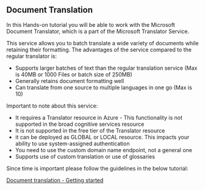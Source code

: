 ## Document Translation

In this Hands-on tutorial you will be able to work with the Microsoft Document Translator, which is a part of the Microsoft Translator Service. 

This service allows you to batch translate a wide variety of documents while retaining their formatting. The advantages of the service compared to the regular translator is: 
- Supports larger batches of text than the regular translation service (Max is 40MB or 1000 Files or batch size of 250MB)
- Generally retains document formatting well
- Can translate from one source to multiple languages in one go (Max is 10)

Important to note about this service:
- It requires a Translator resource in Azure - This functionality is not supported in the broad cognitive services resource
- It is not supported in the free tier of the Translator resource
- it can be deployed as GLOBAL or LOCAL resource. This impacts your ability to use system-assigned authentication
- You need to use the custom domain name endpoint, not a general one
- Supports use of custom translation or use of glossaries

Since time is important please follow the guidelines in the below tutorial: 

[Document translation - Getting started](https://docs.microsoft.com/en-us/azure/cognitive-services/translator/document-translation/get-started-with-document-translation?tabs=csharp)